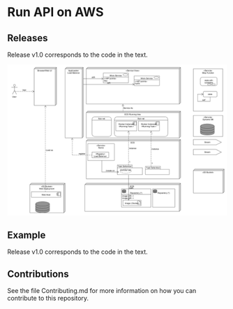 # Run API on AWS


## Releases

Release v1.0 corresponds to the code in the text.

[comment]: #cover
![API Architecture Envrionment on AWS](./API_Architecture_Envrionment_on_AWS.png)


## Example

Release v1.0 corresponds to the code in the text.

## Contributions

See the file Contributing.md for more information on how you can contribute to this repository.
